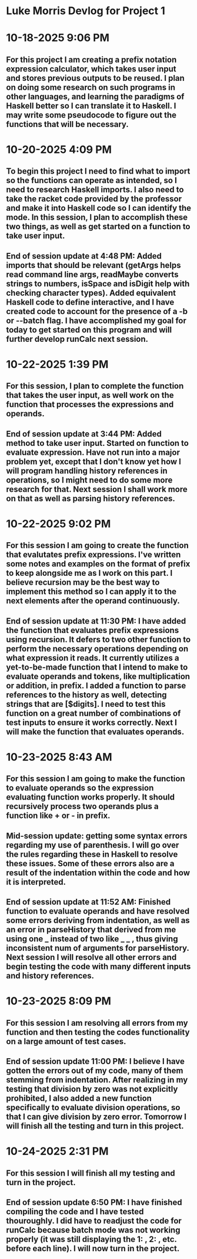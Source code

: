 # Luke Morris Devlog for Project 1

# 10-18-2025 9:06 PM
## For this project I am creating a prefix notation expression calculator, which takes user input and stores previous outputs to be reused. I plan on doing some research on such programs in other languages, and learning the paradigms of Haskell better so I can translate it to Haskell. I may write some pseudocode to figure out the functions that will be necessary.

# 10-20-2025 4:09 PM
## To begin this project I need to find what to import so the functions can operate as intended, so I need to research Haskell imports. I also need to take the racket code provided by the professor and make it into Haskell code so I can identify the mode. In this session, I plan to accomplish these two things, as well as get started on a function to take user input.

## End of session update at 4:48 PM: Added imports that should be relevant (getArgs helps read command line args, readMaybe converts strings to numbers, isSpace and isDigit help with checking character types). Added equivalent Haskell code to define interactive, and I have created code to account for the presence of a -b or --batch flag. I have accomplished my goal for today to get started on this program and will further develop runCalc next session.

# 10-22-2025 1:39 PM
## For this session, I plan to complete the function that takes the user input, as well work on the function that processes the expressions and operands.

## End of session update at 3:44 PM: Added method to take user input. Started on function to evaluate expression. Have not run into a major problem yet, except that I don't know yet how I will program handling history references in operations, so I might need to do some more research for that. Next session I shall work more on that as well as parsing history references.

# 10-22-2025 9:02 PM
## For this session I am going to create the function that evalutates prefix expressions. I've written some notes and examples on the format of prefix to keep alongside me as I work on this part. I believe recursion may be the best way to implement this method so I can apply it to the next elements after the operand continuously.

## End of session update at 11:30 PM: I have added the function that evaluates prefix expressions using recursion. It defers to two other function to perform the necessary operations depending on what expression it reads. It currently utilizes a yet-to-be-made function that I intend to make to evaluate operands and tokens, like multiplication or addition, in prefix. I added a function to parse references to the history as well, detecting strings that are [$digits]. I need to test this function on a great number of combinations of test inputs to ensure it works correctly. Next I will make the function that evaluates operands.

# 10-23-2025 8:43 AM
## For this session I am going to make the function to evaluate operands so the expression evaluating function works properly. It should recursively process two operands plus a function like + or - in prefix.

## Mid-session update: getting some syntax errors regarding my use of parenthesis. I will go over the rules regarding these in Haskell to resolve these issues. Some of these errors also are a result of the indentation within the code and how it is interpreted.

## End of session update at 11:52 AM: Finished function to evaluate operands and have resolved some errors deriving from indentation, as well as an error in parseHistory that derived from me using one _ instead of two like _ _ , thus giving inconsistent num of arguments for parseHistory. Next session I will resolve all other errors and begin testing the code with many different inputs and history references.

# 10-23-2025 8:09 PM
## For this session I am resolving all errors from my function and then testing the codes functionality on a large amount of test cases.

## End of session update 11:00 PM: I believe I have gotten the errors out of my code, many of them stemming from indentation. After realizing in my testing that division by zero was not explicitly prohibited, I also added a new function specifically to evaluate division operations, so that I can give division by zero error. Tomorrow I will finish all the testing and turn in this project.

# 10-24-2025 2:31 PM
## For this session I will finish all my testing and turn in the project.

## End of session update 6:50 PM: I have finished compiling the code and I have tested thouroughly. I did have to readjust the code for runCalc because batch mode was not working properly (it was still displaying the 1: , 2: , etc. before each line). I will now turn in the project.
